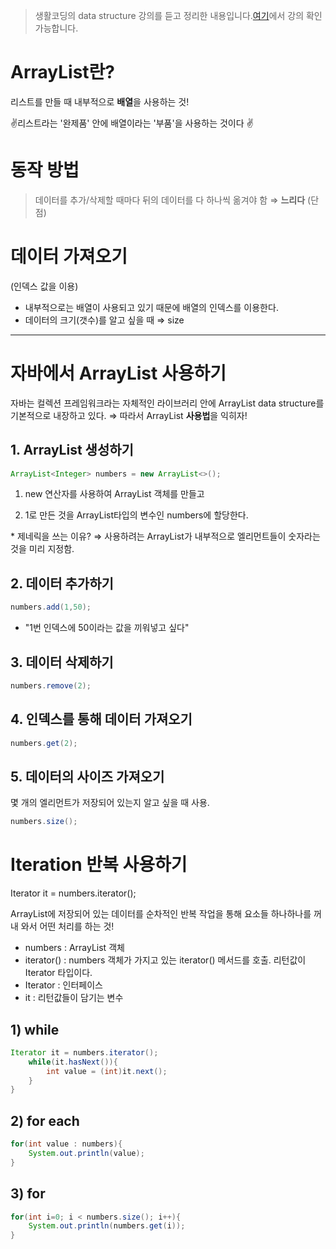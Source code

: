 > 생활코딩의 data structure 강의를 듣고 정리한 내용입니다.[여기](https://www.youtube.com/playlist?list=PLuHgQVnccGMDsWOOn_P0EmAWB8DArS3Fk)에서 강의 확인 가능합니다.


# ArrayList란?

 리스트를 만들 때 내부적으로 **배열**을 사용하는 것! 

✌️리스트라는 '완제품' 안에 배열이라는 '부품'을 사용하는 것이다 ✌️

# 동작 방법

> 데이터를 추가/삭제할 때마다 뒤의 데이터를 다 하나씩 옮겨야 함 ⇒ **느리다** (단점)

# 데이터 가져오기

(인덱스 값을 이용)

- 내부적으로는 배열이 사용되고 있기 때문에 배열의 인덱스를 이용한다.
- 데이터의 크기(갯수)를 알고 싶을 때 ⇒ size   

*** 

# 자바에서 ArrayList 사용하기

자바는 컬렉션 프레임워크라는 자체적인 라이브러리 안에 ArrayList data structure를 기본적으로 내장하고 있다. ⇒ 따라서 ArrayList **사용법**을 익히자!

## 1. ArrayList 생성하기

```java
ArrayList<Integer> numbers = new ArrayList<>();
```

1) new 연산자를 사용하여 ArrayList 객체를 만들고

2) 1로 만든 것을 ArrayList타입의 변수인 numbers에 할당한다.

*<Integer> 제네릭을 쓰는 이유? ⇒ 사용하려는 ArrayList가 내부적으로 엘리먼트들이 숫자라는 것을 미리 지정함.

## 2. 데이터 추가하기

```java
numbers.add(1,50);
```

- "1번 인덱스에 50이라는 값을 끼워넣고 싶다"

## 3. 데이터 삭제하기

```java
numbers.remove(2);
```

## 4. 인덱스를 통해 데이터 가져오기

```java
numbers.get(2);
```

## 5. 데이터의 사이즈 가져오기

몇 개의 엘리먼트가 저장되어 있는지 알고 싶을 때 사용.

```java
numbers.size();
```

# Iteration 반복 사용하기

Iterator it = numbers.iterator();

ArrayList에 저장되어 있는 데이터를 순차적인 반복 작업을 통해 요소들 하나하나를 꺼내 와서 어떤 처리를 하는 것! 

- numbers : ArrayList 객체
- iterator() : numbers 객체가 가지고 있는 iterator() 메서드를 호출. 리턴값이 Iterator 타입이다.
- Iterator : 인터페이스
- it : 리턴값들이 담기는 변수

## 1) while

```java
Iterator it = numbers.iterator();
	while(it.hasNext()){
		int value = (int)it.next();
	}
}
```

## 2) for each

```java
for(int value : numbers){
	System.out.println(value);
}
```

## 3) for

```java
for(int i=0; i < numbers.size(); i++){
	System.out.println(numbers.get(i));
}
```
